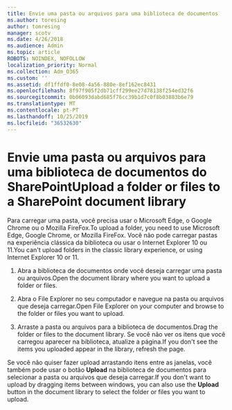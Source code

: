 ```yaml
---
title: Envie uma pasta ou arquivos para uma biblioteca de documentos
ms.author: toresing
author: tomresing
manager: scotv
ms.date: 4/26/2018
ms.audience: Admin
ms.topic: article
ROBOTS: NOINDEX, NOFOLLOW
localization_priority: Normal
ms.collection: Adm_O365
ms.custom: ''
ms.assetid: df1ffdf0-8e08-4a56-880e-8ef162ec8431
ms.openlocfilehash: 8f97f905f2db71cff299ee27d78138f254ed32f6
ms.sourcegitcommit: 0b06093dabd685f76cc39b1d7c0f8b03883b6e79
ms.translationtype: MT
ms.contentlocale: pt-PT
ms.lasthandoff: 10/25/2019
ms.locfileid: "36532630"
---
```

# <a name="upload-a-folder-or-files-to-a-sharepoint-document-library"></a><span data-ttu-id="a2b9f-102">Envie uma pasta ou arquivos para uma biblioteca de documentos do SharePoint</span><span class="sxs-lookup"><span data-stu-id="a2b9f-102">Upload a folder or files to a SharePoint document library</span></span>

<span data-ttu-id="a2b9f-103">Para carregar uma pasta, você precisa usar o Microsoft Edge, o Google Chrome ou o Mozilla FireFox.</span><span class="sxs-lookup"><span data-stu-id="a2b9f-103">To upload a folder, you need to use Microsoft Edge, Google Chrome, or Mozilla FireFox.</span></span> <span data-ttu-id="a2b9f-104">Você não pode carregar pastas na experiência clássica da biblioteca ou usar o Internet Explorer 10 ou 11.</span><span class="sxs-lookup"><span data-stu-id="a2b9f-104">You can't upload folders in the classic library experience, or using Internet Explorer 10 or 11.</span></span>
  
1. <span data-ttu-id="a2b9f-105">Abra a biblioteca de documentos onde você deseja carregar uma pasta ou arquivos.</span><span class="sxs-lookup"><span data-stu-id="a2b9f-105">Open the document library where you want to upload a folder or files.</span></span>
    
2. <span data-ttu-id="a2b9f-106">Abra o File Explorer no seu computador e navegue na pasta ou arquivos que deseja carregar.</span><span class="sxs-lookup"><span data-stu-id="a2b9f-106">Open File Explorer on your computer and browse to the folder or files you want to upload.</span></span>
    
3. <span data-ttu-id="a2b9f-107">Arraste a pasta ou arquivos para a biblioteca de documentos.</span><span class="sxs-lookup"><span data-stu-id="a2b9f-107">Drag the folder or files to the document library.</span></span> <span data-ttu-id="a2b9f-108">Se você não ver os itens que você carregou aparecer na biblioteca, atualize a página.</span><span class="sxs-lookup"><span data-stu-id="a2b9f-108">If you don't see the items you uploaded appear in the library, refresh the page.</span></span> 
    
<span data-ttu-id="a2b9f-109">Se você não quiser fazer upload arrastando itens entre as janelas, você também pode usar o botão **Upload** na biblioteca de documentos para selecionar a pasta ou arquivos que deseja carregar.</span><span class="sxs-lookup"><span data-stu-id="a2b9f-109">If you don't want to upload by dragging items between windows, you can also use the **Upload** button in the document library to select the folder or files you want to upload.</span></span> 
  

